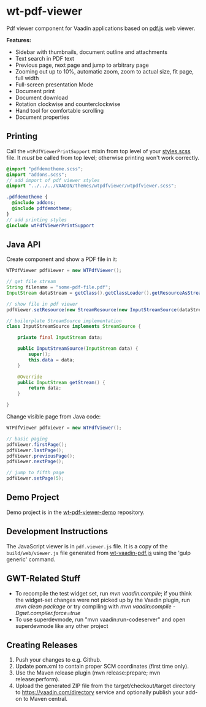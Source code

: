 # wt-pdf-viewer

Pdf viewer component for Vaadin applications based on [pdf.js](https://github.com/mozilla/pdf.js/) web viewer.

**Features:**
* Sidebar with thumbnails, document outline and attachments
* Text search in PDF text
* Previous page, next page and jump to arbitrary page
* Zooming out up to 10%, automatic zoom, zoom to actual size, fit page, full width
* Full-screen presentation Mode
* Document print
* Document download
* Rotation clockwise and counterclockwise
* Hand tool for comfortable scrolling
* Document properties

## Printing
Call the `wtPdfViewerPrintSupport` mixin from top level of your [styles.scss](https://github.com/WhitesteinTechnologies/wt-pdf-viewer-demo/blob/fe80d00e784443f4e975d8fd1dad64b4ff736a40/src/main/webapp/VAADIN/themes/pdfdemotheme/styles.scss) file. It _must_ be called from top level; otherwise printing won't work correctly.

````scss
@import "pdfdemotheme.scss";
@import "addons.scss";
// add import of pdf viewer styles
@import "../../../VAADIN/themes/wtpdfviewer/wtpdfviewer.scss";

.pdfdemotheme {
  @include addons;
  @include pdfdemotheme;
}
// add printing styles
@include wtPdfViewerPrintSupport
````


## Java API
Create component and show a PDF file in it:
````java
WTPdfViewer pdfViewer = new WTPdfViewer();

// get file stream
String filename = "some-pdf-file.pdf";
InputStream dataStream = getClass().getClassLoader().getResourceAsStream(filename);

// show file in pdf viewer
pdfViewer.setResource(new StreamResource(new InputStreamSource(dataStream), filename));

// boilerplate StreamSource implementation
class InputStreamSource implements StreamSource {

	private final InputStream data;

	public InputStreamSource(InputStream data) {
		super();
		this.data = data;
	}

	@Override
	public InputStream getStream() {
		return data;
	}

}
````

Change visible page from Java code:
````java
WTPdfViewer pdfViewer = new WTPdfViewer();

// basic paging
pdfViewer.firstPage();
pdfViewer.lastPage();
pdfViewer.previousPage();
pdfViewer.nextPage();

// jump to fifth page	
pdfViewer.setPage(5);
````

## Demo Project
Demo project is in the [wt-pdf-viewer-demo](https://github.com/WhitesteinTechnologies/wt-pdf-viewer-demo/) repository.

## Development Instructions
The JavaScript viewer is in `pdf.viewer.js` file. It is a copy of the `build/web/viewer.js` file generated from [wt-vaadin-pdf.js](https://github.com/WhitesteinTechnologies/wt-vaadin-pdf.js) using the 'gulp generic' command.

## GWT-Related Stuff

* To recompile the test widget set, run *mvn vaadin:compile*; if you think the widget-set changes were not picked up by the Vaadin plugin, run *mvn clean package* or try compiling with *mvn vaadin:compile -Dgwt.compiler.force=true*
* To use superdevmode, run "mvn vaadin:run-codeserver" and open superdevmode like any other project

## Creating Releases

1. Push your changes to e.g. Github.
2. Update pom.xml to contain proper SCM coordinates (first time only).
3. Use the Maven release plugin (mvn release:prepare; mvn release:perform).
4. Upload the generated ZIP file from the target/checkout/target directory to https://vaadin.com/directory service and optionally publish your add-on to Maven central.
